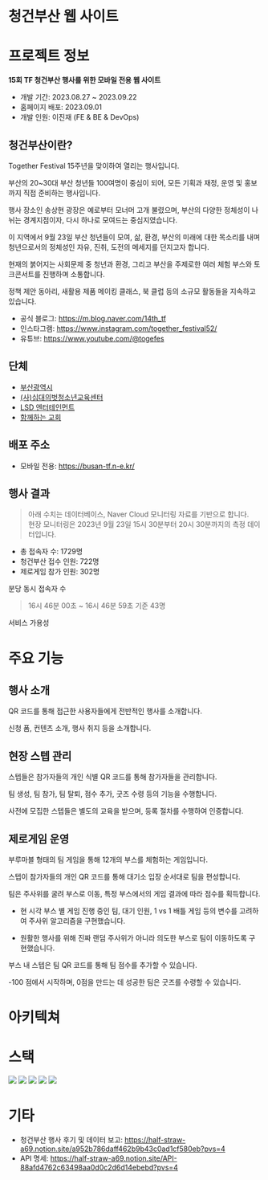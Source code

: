 # 청건부산 웹 사이트

# 프로젝트 정보

<b>15회 TF 청건부산 행사를 위한 모바일 전용 웹 사이트</b>

- 개발 기간: 2023.08.27 ~ 2023.09.22
- 홈페이지 배포: 2023.09.01
- 개발 인원: 이진재 (FE & BE & DevOps)

## 청건부산이란?

Together Festival 15주년을 맞이하여 열리는 행사입니다.

부산의 20~30대 부산 청년들 100여명이 중심이 되어, 모든 기획과 재정, 운영 및 홍보까지 직접 준비하는 행사입니다.

행사 장소인 송상현 광장은 예로부터 모너머 고개 불렸으며, 부산의 다양한 정체성이 나뉘는 경계지점이자, 다시 하나로 모여드는 중심지였습니다.

이 지역에서 9월 23일 부산 청년들이 모여, 삶, 환경, 부산의 미래에 대한 목소리를 내며 청년으로서의 정체성인 자유, 진취, 도전의 메세지를 던지고자 합니다.

현재의 붉어지는 사회문제 중 청년과 환경, 그리고 부산을 주제로한 여러 체험 부스와 토크콘서트를 진행하며 소통합니다.

정책 제안 동아리, 새활용 제품 메이킹 클래스, 북 클럽 등의 소규모 활동들을 지속하고 있습니다.

- 공식 블로그: https://m.blog.naver.com/14th_tf
- 인스타그램: https://www.instagram.com/together_festival52/
- 유튜브: https://www.youtube.com/@togefes

## 단체

- [부산광역시](https://www.busan.go.kr/index)
- [(사)십대의벗청소년교육센터](http://m.octm1318.com/)
- [LSD 엔터테인먼트](https://www.instagram.com/lsd_ent_official/)
- [함께하는 교회](https://togetherch.org/)

## 배포 주소

- 모바일 전용: https://busan-tf.n-e.kr/

## 행사 결과

> 아래 수치는 데이터베이스, Naver Cloud 모니터링 자료를 기반으로 합니다.<br>
> 현장 모니터링은 2023년 9월 23일 15시 30분부터 20시 30분까지의 측정 데이터입니다.

- 총 접속자 수: 1729명
- 청건부산 접수 인원: 722명
- 제로게임 참가 인원: 302명

분당 동시 접속자 수

> 16시 46분 00초 ~ 16시 46분 59초 기준 43명

서비스 가용성

# 주요 기능

## 행사 소개

QR 코드를 통해 접근한 사용자들에게 전반적인 행사를 소개합니다.

신청 폼, 컨텐츠 소개, 행사 취지 등을 소개합니다.

## 현장 스텝 관리

스텝들은 참가자들의 개인 식별 QR 코드를 통해 참가자들을 관리합니다.

팀 생성, 팀 참가, 팀 탈퇴, 점수 추가, 굿즈 수령 등의 기능을 수행합니다.

사전에 모집한 스텝들은 별도의 교육을 받으며, 등록 절차를 수행하여 인증합니다.

## 제로게임 운영

부루마블 형태의 팀 게임을 통해 12개의 부스를 체험하는 게임입니다.

스텝이 참가자들의 개인 QR 코드를 통해 대기소 입장 순서대로 팀을 편성합니다.

팀은 주사위를 굴려 부스로 이동, 특정 부스에서의 게임 결과에 따라 점수를 획득합니다.

- 현 시각 부스 별 게임 진행 중인 팀, 대기 인원, 1 vs 1 배틀 게임 등의 변수를 고려하여 주사위 알고리즘을 구현했습니다.

- 원활한 행사를 위해 진짜 랜덤 주사위가 아니라 의도한 부스로 팀이 이동하도록 구현했습니다.

부스 내 스텝은 팀 QR 코드를 통해 팀 점수를 추가할 수 있습니다.

-100 점에서 시작하며, 0점을 만드는 데 성공한 팀은 굿즈를 수령할 수 있습니다.

# 아키텍쳐

# 스택

<img src="https://img.shields.io/badge/React-61DAFB?style=for-the-badge&logo=React&logoColor=black">
<img src="https://img.shields.io/badge/NestJS-E0234E?style=for-the-badge&logo=NestJS&logoColor=white">
<img src="https://img.shields.io/badge/MySQL-4479A1?style=for-the-badge&logo=MySQL&logoColor=white">
<img src="https://img.shields.io/badge/Nginx-009639?style=for-the-badge&logo=Nginx&logoColor=white">
<img src="https://img.shields.io/badge/PM2-2B037A?style=for-the-badge&logo=PM2&logoColor=white">

# 기타

- 청건부산 행사 후기 및 데이터 보고: https://half-straw-a69.notion.site/a952b786daff462b9b43c0ad1cf580eb?pvs=4
- API 명세: https://half-straw-a69.notion.site/API-88afd4762c63498aa0d0c2d6d14ebebd?pvs=4
